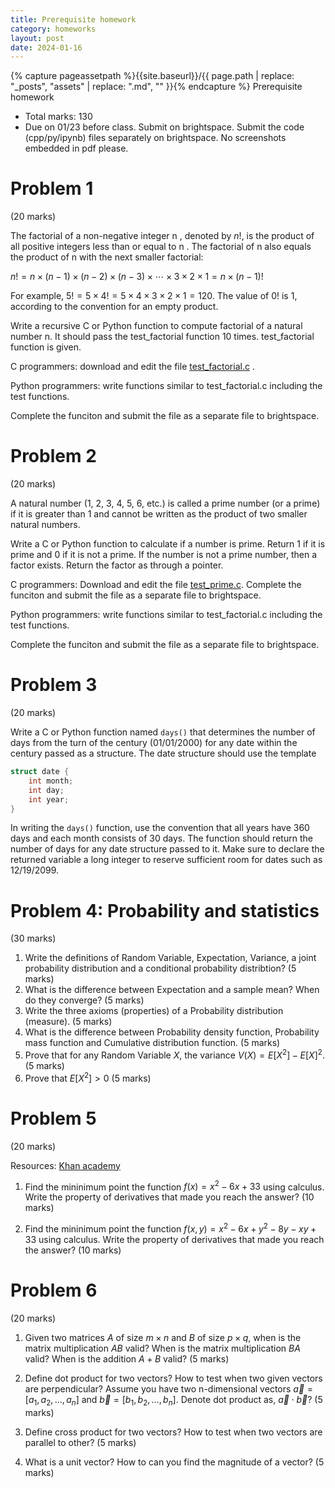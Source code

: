 ```yaml
---
title: Prerequisite homework
category: homeworks
layout: post
date: 2024-01-16
---
```

{% capture pageassetpath %}{{site.baseurl}}/{{ page.path | replace: "_posts", "assets" | replace: ".md", "" }}{% endcapture %}
Prerequisite homework

* Total marks: 130
* Due on 01/23 before class. Submit on brightspace. Submit the code (cpp/py/ipynb) files separately on brightspace. No screenshots embedded in pdf please.

# Problem 1
(20 marks)

The factorial of a non-negative integer n , denoted by $n!$, is the product of all positive integers less than or equal to n . The factorial of n also equals the product of n with the next smaller factorial:

$n ! = n × ( n − 1 ) × ( n − 2 ) × ( n − 3 ) × ⋯ × 3 × 2 × 1 = n × ( n − 1 ) !$

For example,
$5 ! = 5 × 4 ! = 5 × 4 × 3 × 2 × 1 = 120.$
The value of 0! is 1, according to the convention for an empty product.

Write a recursive C or Python function to compute factorial of a natural number n. It should pass the test_factorial function 10 times. test_factorial function is given. 

C programmers: download and edit the file [test_factorial.c]({{site.baseurl}}/assets/0000-00-02-prereq-hw/test_factorial.c) .

Python programmers: write functions similar to test_factorial.c
including the test functions.

Complete the funciton and submit the file as a separate file to brightspace.

# Problem 2
(20 marks)

A natural number (1, 2, 3, 4, 5, 6, etc.) is called a prime number (or a prime) if it is greater than 1 and cannot be written as the product of two smaller natural numbers.

Write a C or Python function to calculate if a number is prime. Return 1 if it is prime and 0 if it is not a prime. If the number is not a prime number, then a factor exists. Return the factor as through a pointer.

C programmers: Download and edit the file [test_prime.c](https://vikasdhiman.info/ECE490-Neural-Networks/assets/0000-00-02-prereq-hw/test_prime.c). Complete the funciton and submit the file as a separate file to brightspace.

Python programmers: write functions similar to test_factorial.c
including the test functions.

Complete the funciton and submit the file as a separate file to brightspace.

# Problem 3
(20 marks)

Write a C or Python function named `days()` that determines the number of days from the turn
of the century (01/01/2000) for any date within the century passed as a structure. The date structure should use the template

```c
struct date {
    int month;
    int day;
    int year;
}
```

In writing the `days()` function, use the convention that all years have 360 days and each
month consists of 30 days. The function should return the number of days for any date
structure passed to it. Make sure to declare the returned variable a long integer to reserve sufficient room for dates such as 12/19/2099.


# Problem 4: Probability and statistics
(30 marks)

1. Write the definitions of Random Variable, Expectation, Variance, a joint probability distribution and a conditional probability distribtion? (5 marks) 
2. What is the difference between Expectation and a sample mean? When do they converge? (5 marks)
3. Write the three axioms (properties) of a Probability distribution (measure). (5 marks)
4. What is the difference between Probability density function,
   Probability mass function and  Cumulative distribution function. (5 marks)
6. Prove that for any Random Variable $X$, the variance $V(X) = E[X^2] - E[X]^2$. (5 marks)
7. Prove that $E[X^2] > 0$ (5 marks)
<!-- 4. Prove that the expectation is a linear. $ E[\alpha X + \beta Y] = \alpha
   E[X] + \beta E[Y] $ for any real scalars $\alpha, \beta \in \mathbb{R}$ and random variables $X$ and $Y$ under conditions of finiteness (all integrals are finite). -->
<!-- 6. Define independent random variables. -->

<!--
# Problem 5

1. What is an unbiased estimator?
2. What the bias and variance of an estimator?
3. Let $X_1, X_2, \dots, X_n$ be a random sample of size n.
    1. Show that $X^2$ is a biased estimator for $\mu^2$.
    2. Find the amount of bias in this estimator.
    3. What happens to the bias as the sample size $n$ increases?
4. Aircrew escape systems are powered by a solid propellant. The burning rate of this propellant is an important product characteristic. Specifications require that the mean burning rate must be 50 cm/s. We know that the standard deviation of burning rate is $ \sigma = 2 cm/s$. The experimenter decides to specify a type I error probability or significance level of $\alpha = 0.05$. He selects a random sample of $n = 25$ and obtains a sample average burning rate of $x = 51.3 cm/s$. What conclusions should he draw?
-->

<!--
# Problem 6

Consider the data in [table-6-14.csv]({{ pageassetpath }}/table-6-14.csv), use C-programming to assist you in multiple linear regression, and answer the following questions. Use [regresssion.c]({{ pageassetpath }}/regression.c). It provides functions for reading csv file and plotting. They account 50 points of this assignment. 
    1. Which of these six regressors will be kept in your final regression equation? Why? P-value = 0.10
    2. Find the regression coefficients for each regressor in your final equation. 
    3. Give the overall multiple R for your final equation.
    4. Give the adjusted R square
    5. Out print your residual plots for your final regression equation and comment about your plots.
    -->

# Problem 5
(20 marks)

Resources: [Khan academy](https://www.khanacademy.org/math/multivariable-calculus)

1. Find the mininimum point the function $f(x) = x^2 - 6x + 33$ using
   calculus. Write the property of derivatives that made you reach the answer?
   (10 marks)

2. Find the mininimum point the function $f(x, y) = x^2 - 6x + y^2 - 8y - xy +
   33$ using calculus. Write the property of derivatives that made you reach
   the answer? (10 marks)

# Problem 6
(20 marks)

1. Given two matrices $A$ of size $m \times n$ and $B$ of size $p \times q$,
   when is the matrix multiplication $AB$ valid? When is the matrix
   multiplication $BA$ valid? When is the addition $A + B$ valid? (5 marks)

2. Define dot product for two vectors? How to test when two given vectors are
   perpendicular? Assume you have two n-dimensional vectors $\vec{a} = [a_1, a_2, \dots, a_n]$ and $\vec{b} = [b_1, b_2, \dots, b_n]$. Denote dot product as, $\vec{a} \cdot \vec{b}$? (5 marks)

3. Define cross product for two vectors? How to test when two vectors are
   parallel to other? (5 marks)

4. What is a unit vector? How to can you find the magnitude of a vector? (5
   marks)


